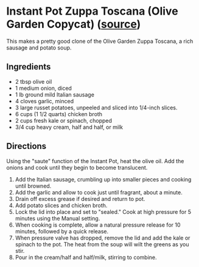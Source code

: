# Instant Pot Zuppa Toscana (Olive Garden Copycat) ([source](https://marginmakingmom.com/instant-pot-zuppa-toscana/))

This makes a pretty good clone of the Olive Garden Zuppa Toscana, a rich sausage and potato soup.

## Ingredients

* 2 tbsp olive oil
* 1 medium onion, diced
* 1 lb ground mild Italian sausage
* 4 cloves garlic, minced
* 3 large russet potatoes, unpeeled and sliced into 1/4-inch slices.
* 6 cups (1 1/2 quarts) chicken broth
* 2 cups fresh kale or spinach, chopped
* 3/4 cup heavy cream, half and half, or milk

## Directions

Using the "saute" function of the Instant Pot, heat the olive oil.
Add the onions and cook until they begin to become translucent.

1. Add the Italian sausage, crumbling up into smaller pieces and cooking until browned.
2. Add the garlic and allow to cook just until fragrant, about a minute.
3. Drain off excess grease if desired and return to pot.
4. Add potato slices and chicken broth.
5. Lock the lid into place and set to "sealed."
   Cook at high pressure for 5 minutes using the Manual setting.
6. When cooking is complete, allow a natural pressure release for 10 minutes, followed by a quick release.
7. When pressure valve has dropped, remove the lid and add the kale or spinach to the pot.
   The heat from the soup will wilt the greens as you stir.
8. Pour in the cream/half and half/milk, stirring to combine.
